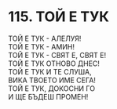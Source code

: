 # 115. ТОЙ Е ТУК  
  
ТОЙ Е ТУК - АЛЕЛУЯ!  
ТОЙ Е ТУК - АМИН!  
ТОЙ Е ТУК - СВЯТ Е, СВЯТ Е!  
ТОЙ Е ТУК ОТНОВО ДНЕС!  
ТОЙ Е ТУК И ТЕ СЛУША,  
ВИКА ТВОЕТО ИМЕ СЕГА!  
ТОЙ Е ТУК, ДОКОСНИ ГО  
И ЩЕ БЪДЕШ ПРОМЕН!  
